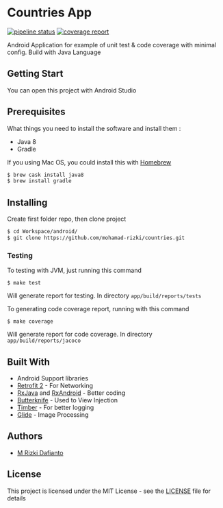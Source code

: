 Countries App
==============

[![pipeline status](https://gitlab.com/mohamad.rizki/countries/badges/master/pipeline.svg)](https://gitlab.com/mohamad.rizki/countries/commits/master)
[![coverage report](https://gitlab.com/mohamad.rizki/countries/badges/master/coverage.svg)](https://gitlab.com/mohamad.rizki/countries/commits/master)

Android Application for example of unit test & code coverage with minimal config. Build with Java Language

## Getting Start

You can open this project with Android Studio

## Prerequisites

What things you need to install the software and install them :

* Java 8
* Gradle

If you using Mac OS, you could install this with [Homebrew](homebrew.sh)

```sh
$ brew cask install java8
$ brew install gradle
```

## Installing

Create first folder repo, then clone project

```sh
$ cd Workspace/android/
$ git clone https://github.com/mohamad-rizki/countries.git
```

### Testing

To testing with JVM, just running this command

```
$ make test
```

Will generate report for testing. In directory `app/build/reports/tests`

To generating code coverage report, running with this command

```
$ make coverage
```

Will generate report for code coverage. In directory `app/build/reports/jacoco`

## Built With

* Android Support libraries
* [Retrofit 2](http://square.github.io/retrofit/) - For Networking
* [RxJava](https://github.com/ReactiveX/RxJava) and [RxAndroid](https://github.com/ReactiveX/RxAndroid) - Better coding
* [Butterknife](https://github.com/JakeWharton/butterknife) - Used to View Injection
* [Timber](https://github.com/JakeWharton/timber) - For better logging
* [Glide](https://github.com/bumptech/glide) - Image Processing

## Authors

* [M Rizki Dafianto](https://github.com/mohamad-rizki)

## License

This project is licensed under the MIT License - see the [LICENSE](LICENSE) file for details
